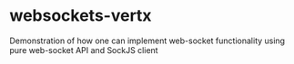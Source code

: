 # websockets-vertx
Demonstration of how one can implement web-socket functionality using pure web-socket API and SockJS client 
